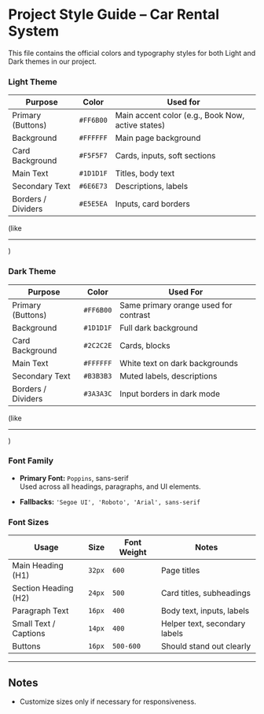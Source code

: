 # Project Style Guide – Car Rental System

This file contains the official colors and typography styles for both Light and Dark themes in our project.

### Light Theme

| Purpose                 |  Color     | Used for |
|-------------------------|------------|-------------|
| Primary (Buttons)       | `#FF6B00`  | Main accent color (e.g., Book Now, active states) |
| Background              | `#FFFFFF`  | Main page background |
| Card Background         | `#F5F5F7`  | Cards, inputs, soft sections |
| Main Text               | `#1D1D1F`  | Titles, body text |
| Secondary Text          | `#6E6E73`  | Descriptions, labels |
| Borders / Dividers      | `#E5E5EA`  | Inputs, card borders |
  (like <hr />)      

### Dark Theme

| Purpose                 |  Color      | Used For |
|-------------------------|------------|-------------|
| Primary (Buttons)       | `#FF6B00`  | Same primary orange used for contrast |
| Background              | `#1D1D1F`  | Full dark background |
| Card Background         | `#2C2C2E`  | Cards, blocks |
| Main Text               | `#FFFFFF`  | White text on dark backgrounds |
| Secondary Text          | `#B3B3B3`  | Muted labels, descriptions |
| Borders / Dividers      | `#3A3A3C`  | Input borders in dark mode |
  (like <hr/>)



### Font Family

- **Primary Font:** `Poppins`, sans-serif  
  Used across all headings, paragraphs, and UI elements.

- **Fallbacks:** `'Segoe UI', 'Roboto', 'Arial', sans-serif`


### Font Sizes
| Usage                    | Size    | Font Weight | Notes                          |
|--------------------------|---------|-------------|--------------------------------|
| Main Heading (H1)        | `32px`  | `600`       | Page titles                    |
| Section Heading (H2)     | `24px`  | `500`       | Card titles, subheadings       |
| Paragraph Text           | `16px`  | `400`       | Body text, inputs, labels      |
| Small Text / Captions    | `14px`  | `400`       | Helper text, secondary labels  |
| Buttons                  | `16px`  | `500-600`   | Should stand out clearly       |

---

## Notes
- Customize sizes only if necessary for responsiveness.
